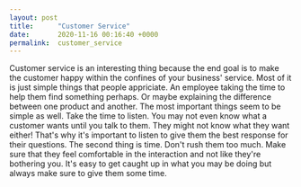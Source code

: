 ```yaml
---
layout: post
title:      "Customer Service"
date:       2020-11-16 00:16:40 +0000
permalink:  customer_service
---
```



Customer service is an interesting thing because the end goal is to make the customer happy within the confines of your business' service. Most of it is just simple things that people appriciate. An employee taking the time to help them find something perhaps. Or maybe explaining the difference between one product and another. The most important things seem to be simple as well. Take the time to listen. You may not even know what a customer wants until you talk to them. They might not know what they want either! That's why it's important to listen to give them the best response for their questions. The second thing is time. Don't rush them too much. Make sure that they feel comfortable in the interaction and not like they're bothering you. It's easy to get caught up in what you may be doing but always make sure to give them some time.
